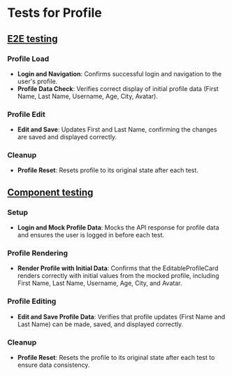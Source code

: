 # Tests for Profile 

## [E2E testing](../../../cypress/e2e/profile/profile-edit.cy.ts)
### Profile Load
-   **Login and Navigation**: Confirms successful login and navigation to the user's profile.
-   **Profile Data Check**: Verifies correct display of initial profile data (First Name, Last Name, Username, Age, City, Avatar).
### Profile Edit
- **Edit and Save**: Updates First and Last Name, confirming the changes are saved and displayed correctly.
### Cleanup
- **Profile Reset**: Resets profile to its original state after each test.

## [Component testing](../../../cypress/component/EditableProfileCard.cy.tsx)

### Setup
-   **Login and Mock Profile Data**: Mocks the API response for profile data and ensures the user is logged in before each test.
### Profile Rendering
-   **Render Profile with Initial Data**: Confirms that the EditableProfileCard renders correctly with initial values from the mocked profile, including First Name, Last Name, Username, Age, City, and Avatar.
### Profile Editing
-   **Edit and Save Profile Data**: Verifies that profile updates (First Name and Last Name) can be made, saved, and displayed correctly.
### Cleanup
-   **Profile Reset**: Resets the profile to its original state after each test to ensure data consistency.

